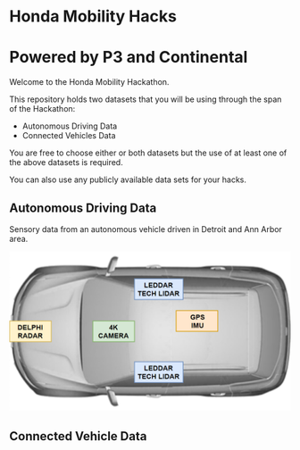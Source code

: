 # Honda Mobility Hacks

# Powered by P3 and Continental

Welcome to the Honda Mobility Hackathon. 

This repository holds two datasets that you will be using through the span of the Hackathon:

-  Autonomous Driving Data
- Connected Vehicles Data

You are free to choose either or both datasets but the use of at least one of the above datasets is required. 

You can also use any publicly available data sets for your hacks.

## Autonomous Driving Data

Sensory data from an autonomous vehicle driven in Detroit and Ann Arbor area. 

![SensorLayout](/autonomous_driving_data/references/SensorLayout.png)

## Connected Vehicle Data



